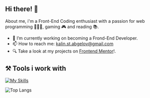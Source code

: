 ## Hi there! 👋
About me, i'm a Front-End Coding enthusiast with a passion for web programming 👨🏽‍💻, gaming 🎮 and reading 📚.

- 🔭 I’m currently working on becoming a Frond-End Developer.
- 📫 How to reach me: kalin.st.abgelov@gmail.com
- 🔍 Take a look at my projects on [Frontend Mentor](https://www.frontendmentor.io/profile/kalin-angelov)!.

## ⚒️ Tools i work with
[![My Skills](https://skillicons.dev/icons?i=vscode,js,html,css,sass,tailwindcss,vite,react,redux,nodejs,mongodb,npm&theme=light)](https://skillicons.dev)

![Top Langs](https://github-readme-stats.vercel.app/api/top-langs/?username=kalin-angelov&layout=compact&theme=dark)
